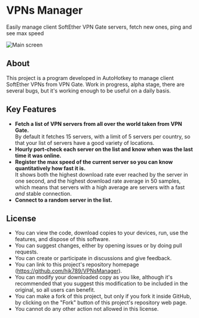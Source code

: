 # VPNs Manager

Easily manage client SoftEther VPN Gate servers, fetch new ones, ping and see max speed

![Main screen](https://i.imgur.com/ono8b9g.png)

## About

This project is a program developed in AutoHotkey to manage client SoftEther VPNs from VPN Gate. Work in progress, alpha stage, there are several bugs, but it's working enough to be useful on a daily basis.

## Key Features

- **Fetch a list of VPN servers from all over the world taken from VPN Gate.**   
By default it fetches 15 servers, with a limit of 5 servers per country, so that your list of servers have a good variety of locations.
- **Hourly port-check each server on the list and know when was the last time it was online.**
- **Register the max speed of the current server so you can know quantitatively how fast it is.**  
It shows both the highest download rate ever reached by the server in one second, and the highest download rate average in 50 samples, which means that servers with a high average are servers with a fast *and* stable connection.
- **Connect to a random server in the list.**

## License

- You can view the code, download copies to your devices, run, use the features, and dispose of this software.
- You can suggest changes, either by opening issues or by doing pull requests. 
- You can create or participate in discussions and give feedback.
- You can link to this project's repository homepage (https://github.com/hjk789/VPNsManager). 
- You can modify your downloaded copy as you like, although it's recommended that you suggest this modification to be included in the original, so all users can benefit.
- You can make a fork of this project, but only if you fork it inside GitHub, by clicking on the "Fork" button of this project's repository web page.
- You cannot do any other action not allowed in this license.  
